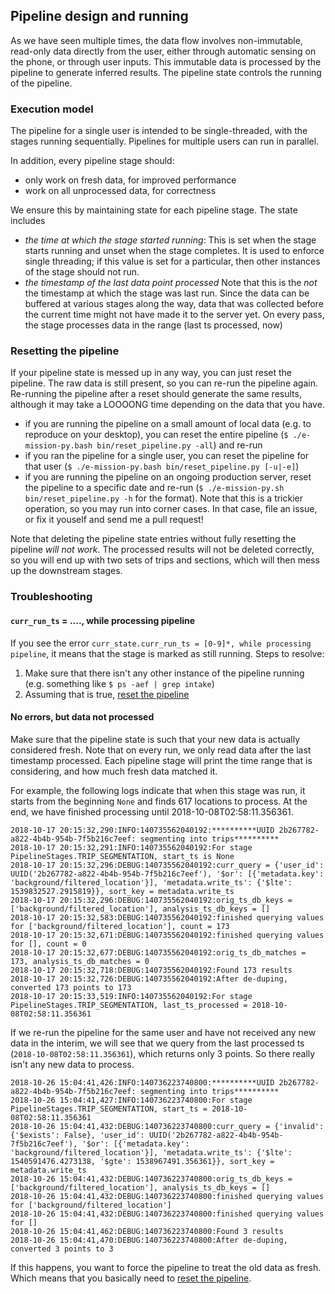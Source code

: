 ## Pipeline design and running ##

As we have seen multiple times, the data flow involves non-immutable, read-only
data directly from the user, either through automatic sensing on the phone, or
through user inputs. This immutable data is processed by the pipeline to
generate inferred results. The pipeline state controls the running of the pipeline.

### Execution model ###
The pipeline for a single user is intended to be single-threaded, with the
stages running sequentially. Pipelines for multiple users can run in parallel.

In addition, every pipeline stage should:
- only work on fresh data, for improved performance
- work on all unprocessed data, for correctness

We ensure this by maintaining state for each pipeline stage. The state includes
- *the time at which the stage started running*: This is set when the stage
starts running and unset when the stage completes. It is used to enforce
single threading; if this value is set for a particular, then other instances
of the stage should not run.
- *the timestamp of the last data point processed* Note that this is the
*not* the timestamp at which the stage was last run. Since the data can be
buffered at various stages along the way, data that was collected before the
current time might not have made it to the server yet. On every pass, the stage
processes data in the range (last ts processed, now)

### Resetting the pipeline ###
If your pipeline state is messed up in any way, you can just reset the pipeline. The raw data is still present, so you can re-run the pipeline again. Re-running the pipeline after a reset should generate the same results, although it may take a LOOOONG time depending on the data that you have.
  - if you are running the pipeline on a small amount of local data (e.g. to
      reproduce on your desktop), you can reset the entire pipeline (`$ ./e-mission-py.bash bin/reset_pipeline.py -all`) and re-run
  - if you ran the pipeline for a single user, you can reset the pipeline for that user (`$ ./e-mission-py.bash bin/reset_pipeline.py [-u|-e]`)
  - if you are running the pipeline on an ongoing production server, reset
      the pipeline to a specific date and re-run (`$ ./e-mission-py.sh bin/reset_pipeline.py -h` for the format). Note that this is a trickier
      operation, so you may run into corner cases. In that case, file an issue, or
      fix it youself and send me a pull request!

Note that deleting the pipeline state entries without fully resetting the pipeline *will not work*. The processed results will not be deleted correctly, so you will end up with two sets of trips and sections, which will then mess up the downstream stages.

### Troubleshooting ###
#### `curr_run_ts` = ...., while processing pipeline ####
If you see the error `curr_state.curr_run_ts = [0-9]*, while processing pipeline`, it means that the stage is marked as still running.
Steps to resolve:
1. Make sure that there isn't any other instance of the pipeline running (e.g. something like `$ ps -aef | grep intake`)
1. Assuming that is true, [reset the pipeline](#resetting_the_pipeline)

#### No errors, but data not processed ####
Make sure that the pipeline state is such that your new data is actually considered fresh. Note that on every run, we only read data after the last timestamp processed. Each pipeline stage will print the time range that is considering, and how much fresh data matched it.

For example, the following logs indicate that when this stage was run, it starts from the beginning `None` and finds 617 locations to process. At the end, we have finished processing until 2018-10-08T02:58:11.356361.

```
2018-10-17 20:15:32,290:INFO:140735562040192:**********UUID 2b267782-a822-4b4b-954b-7f5b216c7eef: segmenting into trips**********
2018-10-17 20:15:32,291:INFO:140735562040192:For stage PipelineStages.TRIP_SEGMENTATION, start_ts is None
2018-10-17 20:15:32,296:DEBUG:140735562040192:curr_query = {'user_id': UUID('2b267782-a822-4b4b-954b-7f5b216c7eef'), '$or': [{'metadata.key': 'background/filtered_location'}], 'metadata.write_ts': {'$lte': 1539832527.2915819}}, sort_key = metadata.write_ts
2018-10-17 20:15:32,296:DEBUG:140735562040192:orig_ts_db_keys = ['background/filtered_location'], analysis_ts_db_keys = []
2018-10-17 20:15:32,583:DEBUG:140735562040192:finished querying values for ['background/filtered_location'], count = 173
2018-10-17 20:15:32,671:DEBUG:140735562040192:finished querying values for [], count = 0
2018-10-17 20:15:32,677:DEBUG:140735562040192:orig_ts_db_matches = 173, analysis_ts_db_matches = 0
2018-10-17 20:15:32,718:DEBUG:140735562040192:Found 173 results
2018-10-17 20:15:32,726:DEBUG:140735562040192:After de-duping, converted 173 points to 173
2018-10-17 20:15:33,519:INFO:140735562040192:For stage PipelineStages.TRIP_SEGMENTATION, last_ts_processed = 2018-10-08T02:58:11.356361
```

If we re-run the pipeline for the same user and have not received any new data in the interim, we will see that we query from the last processed ts (`2018-10-08T02:58:11.356361`), which returns only 3 points. So there really isn't any new data to process.

```
2018-10-26 15:04:41,426:INFO:140736223740800:**********UUID 2b267782-a822-4b4b-954b-7f5b216c7eef: segmenting into trips**********
2018-10-26 15:04:41,427:INFO:140736223740800:For stage PipelineStages.TRIP_SEGMENTATION, start_ts = 2018-10-08T02:58:11.356361
2018-10-26 15:04:41,432:DEBUG:140736223740800:curr_query = {'invalid': {'$exists': False}, 'user_id': UUID('2b267782-a822-4b4b-954b-7f5b216c7eef'), '$or': [{'metadata.key': 'background/filtered_location'}], 'metadata.write_ts': {'$lte': 1540591476.4273138, '$gte': 1538967491.356361}}, sort_key = metadata.write_ts
2018-10-26 15:04:41,432:DEBUG:140736223740800:orig_ts_db_keys = ['background/filtered_location'], analysis_ts_db_keys = []
2018-10-26 15:04:41,432:DEBUG:140736223740800:finished querying values for ['background/filtered_location']
2018-10-26 15:04:41,432:DEBUG:140736223740800:finished querying values for []
2018-10-26 15:04:41,462:DEBUG:140736223740800:Found 3 results
2018-10-26 15:04:41,470:DEBUG:140736223740800:After de-duping, converted 3 points to 3
```

If this happens, you want to force the pipeline to treat the old data as fresh. Which means that you basically need to [reset the pipeline](#resetting-the-pipeline).
